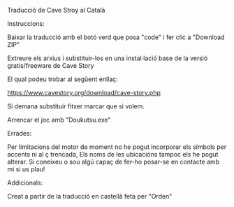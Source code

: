 Traducció de Cave Stroy al Català

Instruccions:

Baixar la traducció amb el botó verd que posa "code" i fer clic a "Download ZIP"

Extreure els arxius i substituir-los en una instal·lació base de la versió gratis/freeware de Cave Story

El qual podeu trobar al següent enllaç: 

https://www.cavestory.org/download/cave-story.php

Si demana substituir fitxer marcar que si volem.

Arrencar el joc amb "Doukutsu.exe"

Errades: 

Per limitacions del motor de moment no he pogut incorporar els símbols per accents ni al ç trencada,
Els noms de les ubicacións tampoc els he pogut alterar.
Si coneixeu o sou algú capaç de fer-ho posar-se en contacte amb mi si us plau!

Addicionals: 

Creat a partir de la traducció en castellà feta per "Orden"

